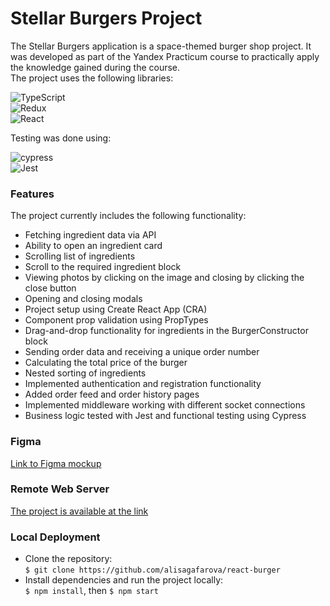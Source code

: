 # Stellar Burgers Project

The Stellar Burgers application is a space-themed burger shop project. It was developed as part of the Yandex Practicum course to practically apply the knowledge gained during the course.  
The project uses the following libraries:

![TypeScript](https://img.shields.io/badge/typescript-%23007ACC.svg?style=for-the-badge&logo=typescript&logoColor=white)  
![Redux](https://img.shields.io/badge/redux-%23593d88.svg?style=for-the-badge&logo=redux&logoColor=white)  
![React](https://img.shields.io/badge/react-%2320232a.svg?style=for-the-badge&logo=react&logoColor=%2361DAFB)

Testing was done using:

![cypress](https://img.shields.io/badge/-cypress-%23E5E5E5?style=for-the-badge&logo=cypress&logoColor=058a5e)  
![Jest](https://img.shields.io/badge/-jest-%23C21325?style=for-the-badge&logo=jest&logoColor=white)

### Features

The project currently includes the following functionality:

- Fetching ingredient data via API
- Ability to open an ingredient card
- Scrolling list of ingredients
- Scroll to the required ingredient block
- Viewing photos by clicking on the image and closing by clicking the close button
- Opening and closing modals
- Project setup using Create React App (CRA)
- Component prop validation using PropTypes
- Drag-and-drop functionality for ingredients in the BurgerConstructor block
- Sending order data and receiving a unique order number
- Calculating the total price of the burger
- Nested sorting of ingredients
- Implemented authentication and registration functionality
- Added order feed and order history pages
- Implemented middleware working with different socket connections
- Business logic tested with Jest and functional testing using Cypress

### Figma

[Link to Figma mockup](https://www.figma.com/file/tLatiSwpQmOsE3nSReMmqN/React_Bootcamp_%D0%9F%D1%80%D0%BE%D0%B5%D0%BA%D1%82%D0%BD%D1%8B%D0%B5-%D0%B7%D0%B0%D0%B4%D0%B0%D1%87%D0%B8_external_link?node-id=0%3A1)

### Remote Web Server

[The project is available at the link](https://react-burger-git-main-alisagafarovas-projects.vercel.app/)

### Local Deployment

- Clone the repository:  
  `$ git clone https://github.com/alisagafarova/react-burger`
- Install dependencies and run the project locally:  
  `$ npm install`, then `$ npm start`

